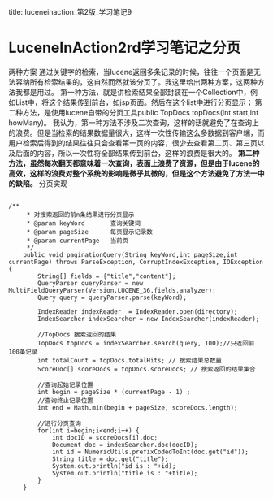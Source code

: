 title: luceneinaction_第2版_学习笔记9 

#  LuceneInAction2rd学习笔记之分页 
两种方案
通过关键字的检索，当lucene返回多条记录的时候，往往一个页面是无法容纳所有检索结果的，这自然而然就该分页了。我这里给出两种方案，这两种方法我都是用过。
第一种方法，就是讲检索结果全部封装在一个Collection中，例如List中，将这个结果传到前台，如jsp页面。然后在这个list中进行分页显示；
第二种方法，是使用lucene自带的分页工具public TopDocs topDocs(int start,int howMany)。
我认为，第一种方法不涉及二次查询，这样的话就避免了在查询上的浪费。但是当检索的结果数据量很大，这样一次性传输这么多数据到客户端，而用户检索后得到的结果往往只会查看第一页的内容，很少去查看第二页、第三页以及后面的内容，所以一次性将全部结果传到前台，这样的浪费是很大的。
 **第二种方法，虽然每次翻页都意味着一次查询，表面上浪费了资源，但是由于lucene的高效，这样的浪费对整个系统的影响是微乎其微的，但是这个方法避免了方法一中的缺陷。**
分页实现
```

/** 
     * 对搜索返回的前n条结果进行分页显示 
     * @param keyWord       查询关键词 
     * @param pageSize      每页显示记录数 
     * @param currentPage   当前页  
     */  
    public void paginationQuery(String keyWord,int pageSize,int currentPage) throws ParseException, CorruptIndexException, IOException {  
        String[] fields = {"title","content"};  
        QueryParser queryParser = new MultiFieldQueryParser(Version.LUCENE_36,fields,analyzer);  
        Query query = queryParser.parse(keyWord);  
           
        IndexReader indexReader  = IndexReader.open(directory);  
        IndexSearcher indexSearcher = new IndexSearcher(indexReader);  
           
        //TopDocs 搜索返回的结果  
        TopDocs topDocs = indexSearcher.search(query, 100);//只返回前100条记录  
        int totalCount = topDocs.totalHits; // 搜索结果总数量  
        ScoreDoc[] scoreDocs = topDocs.scoreDocs; // 搜索返回的结果集合  
           
        //查询起始记录位置  
        int begin = pageSize * (currentPage - 1) ;  
        //查询终止记录位置  
        int end = Math.min(begin + pageSize, scoreDocs.length);  
           
        //进行分页查询  
        for(int i=begin;i<end;i++) {  
            int docID = scoreDocs[i].doc;  
            Document doc = indexSearcher.doc(docID);  
            int id = NumericUtils.prefixCodedToInt(doc.get("id"));  
            String title = doc.get("title");  
            System.out.println("id is : "+id);  
            System.out.println("title is : "+title);  
        }     
    }  

```